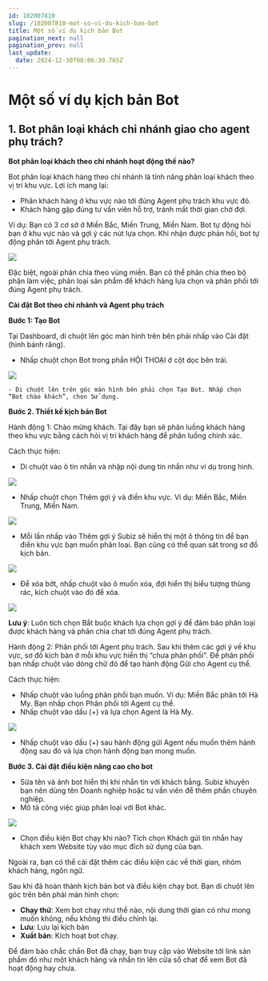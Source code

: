 ```yaml
---
id: 102007810
slug: /102007810-mot-so-vi-du-kich-ban-bot
title: Một số ví dụ kịch bản Bot
pagination_next: null
pagination_prev: null
last_update:
  date: 2024-12-30T08:06:39.765Z
---
```


# Một số ví dụ kịch bản Bot 

## 1. Bot phân loại khách chi nhánh giao cho agent phụ trách? 


**Bot phân loại khách theo chi nhánh hoạt động thế nào?**

Bot phân loại khách hàng theo chi nhánh là tính năng phân loại khách theo vị trí khu vực. Lợi ích mang lại: 

- Phân khách hàng ở khu vực nào tới đúng Agent phụ trách khu vực đó.
- Khách hàng gặp đúng tư vấn viên hỗ trợ, tránh mất thời gian chờ đợi.

Ví dụ: Bạn có 3 cơ sở ở Miền Bắc, Miền Trung, Miền Nam. Bot tự động hỏi bạn ở khu vực nào và gợi ý các nút lựa chọn. Khi nhận được phản hồi, bot tự động phân tới Agent phụ trách. 


![](https://vcdn.subiz-cdn.com/file/fisgyrbubuyasycfgios_acpxkgumifuoofoosble/unnamed.png)


Đặc biệt, ngoài phân chia theo vùng miền. Bạn có thể phân chia theo bộ phận làm việc, phân loại sản phẩm để khách hàng lựa chọn và phân phối tới đúng Agent phụ trách. 

**Cài đặt Bot theo chi nhánh và Agent phụ trách**

**Bước 1: Tạo Bot**

Tại Dashboard, di chuột lên góc màn hình trên bên phải nhấp vào Cài đặt (hình bánh răng). 

- Nhấp chuột chọn Bot trong phần HỘI THOẠI ở cột dọc bên trái.


![](https://vcdn.subiz-cdn.com/file/fisgyrbuenoyocshqyug_acpxkgumifuoofoosble/unnamed.png)


    - Di chuột lên trên góc màn hình bên phải chọn Tạo Bot. Nhấp chọn “Bot chào khách”, chọn Sử dụng.

**Bước 2. Thiết kế kịch bản Bot**

Hành động 1: Chào mừng khách. Tại đây bạn sẽ phân luồng khách hàng theo khu vực bằng cách hỏi vị trí khách hàng để phân luồng chính xác. 

Cách thực hiện: 

- Di chuột vào ô tin nhắn và nhập nội dung tin nhắn như ví dụ trong hình.


![](https://vcdn.subiz-cdn.com/file/fisgyrbujwmustnwnrah_acpxkgumifuoofoosble/unnamed.png)


- Nhấp chuột chọn Thêm gợi ý và điền khu vực. Ví dụ: Miền Bắc, Miền Trung, Miền Nam.


![](https://vcdn.subiz-cdn.com/file/fisgyrbumijtjphdsevw_acpxkgumifuoofoosble/unnamed.png)


- Mỗi lần nhấp vào Thêm gợi ý Subiz sẽ hiển thị một ô thông tin để bạn điền khu vực bạn muốn phân loại. Bạn cũng có thể quan sát trong sơ đồ kịch bản.


![](https://vcdn.subiz-cdn.com/file/fisgyrbuprwqnfueseoc_acpxkgumifuoofoosble/unnamed.png)


- Để xóa bớt, nhấp chuột vào ô muốn xóa, đợi hiển thị biểu tượng thùng rác, kích chuột vào đó để xóa.


![](https://vcdn.subiz-cdn.com/file/fisgyrbusntelxqawumz_acpxkgumifuoofoosble/unnamed.png)


**Lưu ý**: Luôn tích chọn Bắt buộc khách lựa chọn gợi ý để đảm bảo phân loại được khách hàng và phân chia chat tới đúng Agent phụ trách. 

Hành động 2: Phân phối tới Agent phụ trách. Sau khi thêm các gợi ý về khu vực, sơ đồ kịch bản ở mỗi khu vực hiển thị “chưa phân phối”. Để phân phối bạn nhấp chuột vào dòng chữ đó để tạo hành động Gửi cho Agent cụ thể. 

Cách thực hiện: 

- Nhấp chuột vào luồng phân phối bạn muốn. Ví dụ: Miền Bắc phân tới Hà My. Bạn nhấp chọn Phân phối tới Agent cụ thể.
- Nhấp chuột vào dấu (+) và lựa chọn Agent là Hà My.


![](https://vcdn.subiz-cdn.com/file/fisgyrbuxjiuntwldfea_acpxkgumifuoofoosble/unnamed.png)


- Nhấp chuột vào dấu (+) sau hành động gửi Agent nếu muốn thêm hành động sau đó và lựa chọn hành động bạn mong muốn.

**Bước 3. Cài đặt điều kiện nâng cao cho bot**

- Sửa tên và ảnh bot hiển thị khi nhắn tin với khách bằng. Subiz khuyên bạn nên dùng tên Doanh nghiệp hoặc tư vấn viên để thêm phần chuyên nghiệp.
- Mô tả công việc giúp phân loại với Bot khác.


![](https://vcdn.subiz-cdn.com/file/fisgyrbvbwtujlumcafh_acpxkgumifuoofoosble/unnamed.png)


- Chọn điều kiện Bot chạy khi nào? Tích chọn Khách gửi tin nhắn hay khách xem Website tùy vào mục đích sử dụng của bạn.

Ngoài ra, bạn có thể cài đặt thêm các điều kiện các về thời gian, nhóm khách hàng, ngôn ngữ. 

Sau khi đã hoàn thành kịch bản bot và điều kiện chạy bot. Bạn di chuột lên góc trên bên phải màn hình chọn: 

- **Chạy thử**: Xem bot chạy như thế nào, nội dung thời gian có như mong muốn không, nếu không thì điều chỉnh lại.
- **Lưu**: Lưu lại kịch bản
- **Xuất bản**: Kích hoạt bot chạy.

Để đảm bảo chắc chắn Bot đã chạy, bạn truy cập vào Website tới link sản phẩm đó như một khách hàng và nhắn tin lên cửa sổ chat để xem Bot đã hoạt động hay chưa.